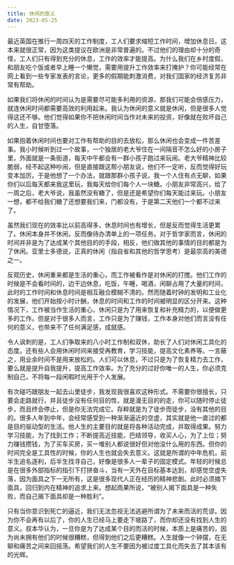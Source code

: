 ```yaml
---
title: 休闲的意义
date: 2023-05-25
---
```


最近英国在推行一周四天的工作制度，工人们要求缩短工作时间，增加休息日。这本来就很正常，因为这类提议在欧洲是非常普遍的。不过他们的理由却十分的奇怪，工人们只有得到充分的休息，工作的效率才能提高。为什么我们在乡村度假，和朋友吃个饭或者早上睡一个懒觉，需要用提升工作效率来打掩护？你可能经常在网上看到一些专家发表的言论，更多的假期能刺激消费，对我们国家的经济复苏非常有帮助。
<!-- more -->

如果我们将休闲的时间认为是需要尽可能多利用的资源，那我们可能会倍感压力，就连休闲时间都需要高效的利用起来。我认为休闲的意义就是休闲，但是很多人觉得这还不够。他们觉得如果你不把休闲时间当作对未来的投资，好像就在败坏自己的人生，自甘堕落。

如果抱着休闲时间也要对工作有帮助的目的去放松，那么休闲也会变成一件苦差事。我小时候听到过一个故事，一个独居的老大爷住在一间隔音不怎么好的小房子里，外面就是一条街道，每天中午都会有一群小孩子跑过来玩闹。老大爷精神比较脆弱，经不起这种吵闹，但是直接跟这帮小朋友说，他们不一定听，反而觉得好玩变本加厉。于是他想了一个办法，就跟那群小孩子说，我一个人住有点无聊，如果你们以后每天都来我这里玩，我每天给你们每个人一块糖。小朋友非常高兴，给了一周之后，老大爷说，我虽然没有糖了，但是还是希望你们每天能过来玩。小朋友一想，都不给我们糖了还想要我们来，门都没有，于是第二天他们一个都不过来了。

虽然我们现在的效率比以前高得多，休息时间也有增长，但是反而觉得生活更累了。休闲本身并不休闲，反而像待办清单上的一项任务。对于哲学家而言，休闲的时间并非是为了达成某个其他目的的手段，相反，他们做其他的事情的目的都是为了休闲。亚里士多德说，正真的休闲（指自省和其他的哲学思考）是最崇高的美德之一。

反观历史，休闲重来都是生活的重心，而工作被看作是对休闲的打搅。他们工作的时候是不会看时间的，边干边休息，吃饭，午睡，喝酒，闲聊占用了大量的时间，此时的工作时间和休息时间是相互融合模糊不清的。然而随着时钟的发明和工业化的发展，他们开始按小时计酬，休息的时间和工作的时间被明显的区分开来。这种情况下，工作被当作生活的重心，休闲只是为了用来恢复和补充精力的，以便做更多的工作。但是对于很多人而言，工作只是为了赚钱，工作本身对他们而言没有任何的意义，也带来不了任何满足感，成就感。

令人讽刺的是，工人们争取来的八小时工作制和双休，助长了人们对休闲工具化的态度。还有些人会用休闲时间来接受再教育，学习技能，提高文化素养等。一言蔽之，用业余时间不是用来放松的。人们可以休息，不过只是为了恢复精力去工作，要么就是提升自我提升，提高工作效率。为了充分的过好你唯一的人生，你必须克制自己，不将每一段闲暇时光用于个人发展。

有次碰巧跟朋友一起去山里徒步，我发现我很喜欢这种形式。不需要你很擅长，只要会走路就行，并且徒步没有任何目的性，就是漫无目的的走，你可以随时停止徒步，而且终会停止，但是你无法完成它。存粹就是为了徒步而徒步，没有其他的目的。很多人年到中年，会经常感受到一种渐渐逼近的空虚，其实就是他一直过的都是目的驱动型的生活。他人生的主要目的就是将各种活动完成，并取得成果。努力学习技能，为了找到工作；不断提高近技能，巴结领导，收买人心，为了上位；努力赚钱攒钱，为了买车买房，买一堆别人都说很好但对他没什么用的东西。但你的时间完全是工具性的时候，你的人生也就会失去意义。这就是所谓的中年危机，前半生追名逐利，后半生找寻自己，好像是很多人一辈子的固定模式。年轻的时候总是在很多外部指标的指引下打拼奋斗，当有一天外在目标基本达到，却感觉空虚失落，因为面具之下一无所有，这是很多现代人正在经历的精神悲剧。此时必须摘下面具，回归到内在精神的追求上来。想起雨果所说，“被别人揭下面具是一种失败，而自己揭下面具却是一种胜利”。

只有当你意识到死亡的逼近，我们无法忽视无法逃避所谓为了未来而活的荒谬。因为你不会再有以后了，你的人生已经马上要走下坡路了，而你却还没有找到人生的意义。叔本华认为，一旦你是为了达成某个目的而活的时候，本质上是痛苦的，因为尚未拥有他们的时候很糟糕，但得到他们之后更糟糕。人生就像一个钟摆，在无聊和痛苦之间来回摇荡。希望我们的人生不要因为被过度工具化而失去了其本该有的光辉。